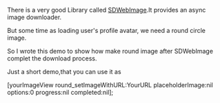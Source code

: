 There is a very good Library called [SDWebImage][1].It provides an async image downloader.

But some time as loading user's profile avatar, we need a round circle image.

So I wrote this demo to show how make round image after SDWebImage complet the download process.

Just a short demo,that you can use it as 

[yourImageView round_setImageWithURL:YourURL placeholderImage:nil options:0 progress:nil completed:nil];


[1]: https://github.com/rs/SDWebImage
